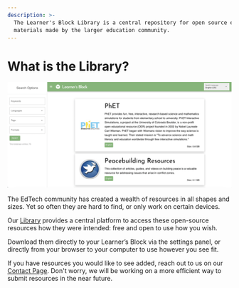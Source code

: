 ```yaml
---
description: >-
  The Learner's Block Library is a central repository for open source education
  materials made by the larger education community.
---
```


# What is the Library?

![Learner&apos;s Block Library](../.gitbook/assets/screenshot-2021-03-23-at-10.44.40.png)

The EdTech community has created a wealth of resources in all shapes and sizes. Yet so often they are hard to find, or only work on certain devices.

Our [Library](https://library.learnersblock.org) provides a central platform to access these open-source resources how they were intended: free and open to use how you wish.

Download them directly to your Learner’s Block via the settings panel, or directly from your browser to your computer to use however you see fit.

If you have resources you would like to see added, reach out to us on our [Contact Page](https://learnersblock.org/contact). Don't worry, we will be working on a more efficient way to submit resources in the near future. 

